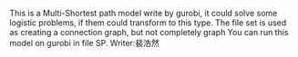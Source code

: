 This is a Multi-Shortest path model write by gurobi, it could solve some logistic problems, if them could transform to this type.
The file set is used as creating a connection graph, but not completely graph
You can run this model on gurobi in file SP.
Writer:裴浩然
